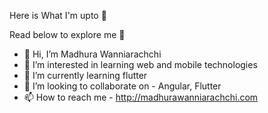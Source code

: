 Here is What I'm upto 👋

Read below to explore me 🙂

- 👋 Hi, I’m Madhura Wanniarachchi
- 👀 I’m interested in learning web and mobile technologies 
- 🌱 I’m currently learning flutter
- 💞️ I’m looking to collaborate on - Angular, Flutter
- 📫 How to reach me - http://madhurawanniarachchi.com



